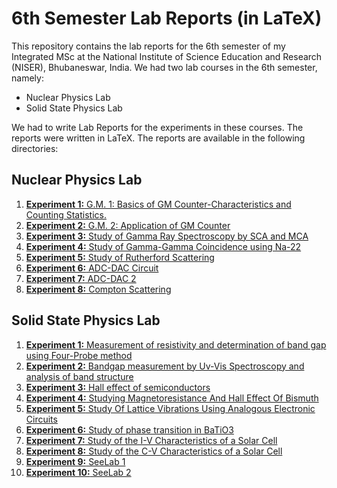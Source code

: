 # 6th Semester Lab Reports (in LaTeX)

This repository contains the lab reports for the 6th semester of my Integrated MSc at the National Institute of Science Education and Research (NISER), Bhubaneswar, India. We had two lab courses in the 6th semester, namely:

- Nuclear Physics Lab
- Solid State Physics Lab

We had to write Lab Reports for the experiments in these courses. The reports were written in LaTeX. The reports are available in the following directories:

## Nuclear Physics Lab

1. [**Experiment 1:** G.M. 1: Basics of GM Counter-Characteristics and Counting Statistics.](./Nuclear_Physics/Expt1/main.pdf)
2. [**Experiment 2:** G.M. 2:  Application of GM Counter](./Nuclear_Physics/Expt2/main.pdf)
3. [**Experiment 3:** Study of Gamma Ray Spectroscopy by SCA and MCA](./Nuclear_Physics/Expt3/main.pdf)
4. [**Experiment 4:** Study of Gamma-Gamma Coincidence using Na-22](./Nuclear_Physics/Expt4/main.pdf)
5. [**Experiment 5:** Study of Rutherford Scattering](./Nuclear_Physics/Expt5/main.pdf)
6. [**Experiment 6:** ADC-DAC Circuit](./Nuclear_Physics/Expt6/main.pdf)
7. [**Experiment 7:** ADC-DAC 2](./Nuclear_Physics/Expt7/main.pdf)
8. [**Experiment 8:** Compton Scattering](./Nuclear_Physics/Expt8/main.pdf)

## Solid State Physics Lab

1. [**Experiment 1:** Measurement of resistivity and determination of band gap using Four-Probe method](./Solid_State/Expt1/main.pdf)
2. [**Experiment 2:** Bandgap measurement by Uv-Vis Spectroscopy and analysis of band structure](./Solid_State/Expt2/main.pdf)
3. [**Experiment 3:** Hall effect of semiconductors](./Solid_State/Expt3/main.pdf)
4. [**Experiment 4:** Studying Magnetoresistance And Hall Effect Of Bismuth](./Solid_State/Expt4/main.pdf)
5. [**Experiment 5:** Study Of Lattice Vibrations Using Analogous Electronic Circuits](./Solid_State/Expt5/main.pdf)
6. [**Experiment 6:** Study of phase transition in BaTiO3](./Solid_State/Expt6/main.pdf)
7. [**Experiment 7:** Study of the I-V Characteristics of a Solar Cell](./Solid_State/Expt7/main.pdf)
8. [**Experiment 8:** Study of the C-V Characteristics of a Solar Cell](./Solid_State/Expt8/main.pdf)
9. [**Experiment 9:** SeeLab 1](./Solid_State/Expt9/main.pdf)
10. [**Experiment 10:** SeeLab 2](./Solid_State/Expt10/main.pdf)